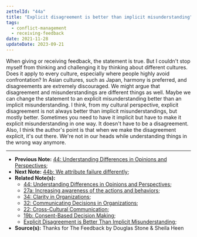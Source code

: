 ```yaml
---
zettelId: "44a"
title: "Explicit disagreement is better than implicit misunderstanding"
tags:
  - conflict-management
  - receiving-feedback
date: 2021-11-28
updateDate: 2023-09-21
---
```


When giving or receiving feedback, the statement is true. But I couldn't stop myself from thinking and challenging it by thinking about different cultures. Does it apply to every culture, especially where people highly avoid confrontation? In Asian cultures, such as Japan, harmony is preferred, and disagreements are extremely discouraged. We might argue that disagreement and misunderstandings are different things as well. Maybe we can change the statement to an explicit misunderstanding better than an implicit misunderstanding. I think, from my cultural perspective, explicit disagreement is not always better than implicit misunderstandings, but mostly better. Sometimes you need to have it implicit but have to make it explicit misunderstanding in one way. It doesn't have to be a disagreement. Also, I think the author's point is that when we make the disagreement explicit, it's out there. We're not in our heads while understanding things in the wrong way anymore.

---

- **Previous Note:** [44: Understanding Differences in Opinions and Perspectives](/notes/44/);
- **Next Note:** [44b: We attribute failure differently](/notes/44b/);
- **Related Note(s):**
  - [44: Understanding Differences in Opinions and Perspectives](/notes/44/);
  - [27a: Increasing awareness of the actions and behaviors](/notes/27a/);
  - [34: Clarity in Organizations](/notes/34/);
  - [32: Communicating Decisions in Organizations](/notes/32/);
  - [22: Cross-Cultural Communication](/notes/22/);
  - [19b: Consent-Based Decision Making](/notes/19b/);
  - [Explicit Disagreement is Better Than Implicit Misunderstanding](/explicit-disagreement-is-better-than-implicit-misunderstanding/);
- **Source(s):** Thanks for The Feedback by Douglas Stone & Sheila Heen
